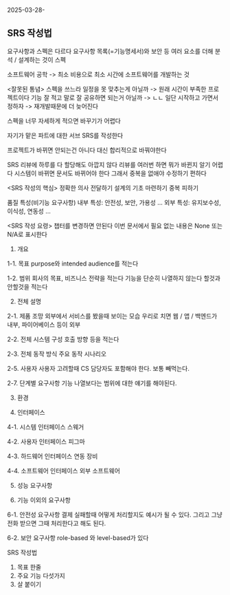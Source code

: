 2025-03-28-

## SRS 작성법

요구사항과 스펙은 다르다
요구사항 목록(=기능명세서)와 보안 등 여러 요소를 더해 분석 / 설계하는 것이 스펙

소프트웨어 공학 -> 최소 비용으로 최소 시간에 소프트웨어를 개발하는 것

<잘못된 통념>
스펙을 쓰느라 일정을 못 맞추는게 아닐까 -> 원래 시간이 부족한 프로젝트이다
기능 잘 적고 말로 잘 공유하면 되는거 아닐까 -> ㄴㄴ
일단 시작하고 가면서 정하자 -> 재개발때문에 더 늦어진다

스펙을 너무 자세하게 적으면 바꾸기가 어렵다

자기가 맡은 파트에 대한 서브 SRS를 작성한다

프로젝트가 바뀌면 안되는건 아니다 대신 합리적으로 바꿔야한다

SRS 리뷰에 하루를 다 할당해도 아깝지 않다
리뷰를 여러번 하면 뭐가 바뀐지 알기 어렵다
시스템이 바뀌면 문서도 바뀌어야 한다
그래서 중복을 없애야 수정하기 편하다

<SRS 작성의 핵심>
정확한 의사 전달하기
설계의 기초 마련하기
중복 피하기

품질 특성(비기능 요구사항)
내부 특성: 안전성, 보안, 가용성 ...
외부 특성: 유지보수성, 이식성, 연동성 ...

<SRS 작성 요령>
챕터를 변경하면 안된다
이번 문서에서 필요 없는 내용은 None 또는 N/A로 표시한다

1. 개요

1-1. 목표
purpose와 intended audience를 적는다

1-2. 범위
회사의 목표, 비즈니스 전략을 적는다
기능을 단순히 나열하지 않는다
할것과 안할것을 적는다

2. 전체 설명

2-1. 제품 조망
외부에서 서비스를 봤을때 보이는 모습
우리로 치면 웹 / 앱 / 백엔드가 내부, 파이어베이스 등이 외부

2-2. 전체 시스템 구성
호출 방향 등을 적는다

2-3. 전체 동작 방식
주요 동작 시나리오

2-5. 사용자
사용자 고려할때 CS 담당자도 포함해야 한다. 보통 빼먹는다.

2-7. 단계별 요구사항
기능 나열보다는 범위에 대한 얘기를 해야된다.

3. 환경

4. 인터페이스

4-1. 시스템 인터페이스
스웨거

4-2. 사용자 인터페이스
피그마

4-3. 하드웨어 인터페이스
연동 장비

4-4. 소프트웨어 인터페이스
외부 소프트웨어

5. 성능 요구사항

6. 기능 이외의 요구사항

6-1. 안전성 요구사항
결제 실패할때 어떻게 처리할지도 예시가 될 수 있다. 그리고 그냥 전화 받으면 그때 처리한다고 해도 된다.

6-2. 보안 요구사항
role-based 와 level-based가 있다

SRS 작성법

1. 목표 한줄
2. 주요 기능 다섯가지
3. 살 붙이기